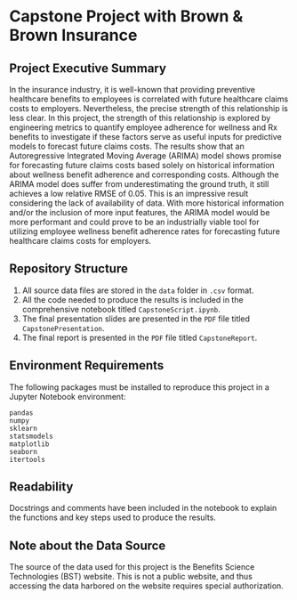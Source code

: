 # Capstone Project with Brown & Brown Insurance

## Project Executive Summary
In the insurance industry, it is well-known that providing preventive healthcare benefits to employees is correlated with future healthcare claims costs to employers. Nevertheless, the precise strength of this relationship is less clear. In this project, the strength of this relationship is explored by engineering metrics to quantify employee adherence for wellness and Rx benefits to investigate if these factors serve as useful inputs for predictive models to forecast future claims costs. The results show that an Autoregressive Integrated Moving Average (ARIMA) model shows promise for forecasting future claims costs based solely on historical information about wellness benefit adherence and corresponding costs. Although the ARIMA model does suffer from underestimating the ground truth, it still achieves a low relative RMSE of 0.05. This is an impressive result considering the lack of availability of data. With more historical information and/or the inclusion of more input features, the ARIMA model would be more performant and could prove to be an industrially viable tool for utilizing employee wellness benefit adherence rates for forecasting future healthcare claims costs for employers.


## Repository Structure
1. All source data files are stored in the `data` folder in `.csv` format.
2. All the code needed to produce the results is included in the comprehensive notebook titled `CapstoneScript.ipynb`.
3. The final presentation slides are presented in the `PDF` file titled `CapstonePresentation`.
4. The final report is presented in the `PDF` file titled `CapstoneReport`.

## Environment Requirements
The following packages must be installed to reproduce this project in a Jupyter Notebook environment:
```
pandas
numpy
sklearn
statsmodels
matplotlib
seaborn
itertools
```
## Readability
Docstrings and comments have been included in the notebook to explain the functions and key steps used to produce the results. 

## Note about the Data Source
The source of the data used for this project is the Benefits Science Technologies (BST) website. This is not a public website, and thus accessing the data harbored on the website requires special authorization.
